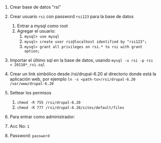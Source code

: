 1. Crear base de datos "rsi"
2. Crear usuario `rsi` con password `rsi123` para la base de datos
   1. Entrar a mysql como root
   2. Agregar el usuario:
      1. `mysql> use mysql`
      2. `mysql> create user rsi@localhost identified by "rsi123";`
      3. `mysql> grant all privileges on rsi.* to rsi with grant option;`
3. Importar el último sql en la base de datos, usando
   `mysql -u rsi -p rsi < 20110*_rsi.sql`

4. Crear un link simbólico desde /rsi/drupal-6.20 al directorio donde está la aplicación web, por ejemplo
   `ln -s <path-to>/rsi/drupal-6.20 /var/www/drupal-6.20`

5. Settear los permisos
   1. `chmod -R 755 /rsi/drupal-6.20`
   2. `chmod -R 777 /rsi/drupal-6.20/sites/default/files`

4. Para entrar como administrador:
  1. Acc No: `1`
  2. Password: `password`


